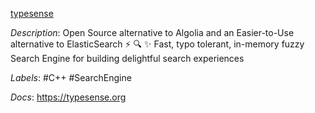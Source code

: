 [typesense](https://github.com/typesense/typesense)

*Description*: Open Source alternative to Algolia and an Easier-to-Use alternative to ElasticSearch ⚡ 🔍 ✨ Fast, typo tolerant, in-memory fuzzy Search Engine for building delightful search experiences

*Labels*: #C++ #SearchEngine

*Docs*: https://typesense.org
